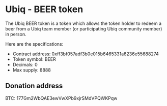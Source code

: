 # Ubiq - BEER token

The Ubiq BEER token is a token which allows the token holder to redeem a beer from a Ubiq team member (or participating Ubiq community member) in person.

Here are the specifications:

* Contract address: 0xff3bf057adf3b0e015b6465331a6236e55688274
* Token symbol: BEER
* Decimals: 0
* Max supply: 8888

## Donation address

BTC: 177Gm2WbQAE3ewVwXPb9xjrSMdVPQWKPqw

